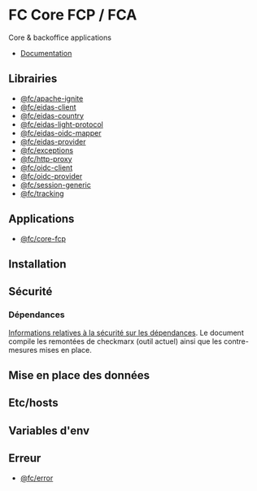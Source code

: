 # FC Core FCP / FCA

Core & backoffice applications

- [Documentation](_doc/README.md)

## Librairies

- [@fc/apache-ignite](libs/apache-ignite/README.md)
- [@fc/eidas-client](libs/eidas-client/README.md)
- [@fc/eidas-country](libs/eidas-country/README.md)
- [@fc/eidas-light-protocol](libs/eidas-light-protocol/README.md)
- [@fc/eidas-oidc-mapper](libs/eidas-oidc-mapper/README.md)
- [@fc/eidas-provider](libs/eidas-provider/README.md)
- [@fc/exceptions](libs/exceptions/README.md)
- [@fc/http-proxy](libs/http-proxy/README.md)
- [@fc/oidc-client](libs/oidc-client/README.md)
- [@fc/oidc-provider](libs/oidc-provider/README.md)
- [@fc/session-generic](libs/session-generic/README.md)
- [@fc/tracking](libs/tracking/README.md)

## Applications

- [@fc/core-fcp](apps/core-fcp/README.md)

## Installation

## Sécurité

### Dépendances

[Informations relatives à la sécurité sur les dépendances](_doc/sécurité-dépendances.md).
Le document compile les remontées de checkmarx (outil actuel) ainsi que les contre-mesures mises en place.

## Mise en place des données

## Etc/hosts

## Variables d'env

## Erreur

- [@fc/error](libs/error/README.md)
